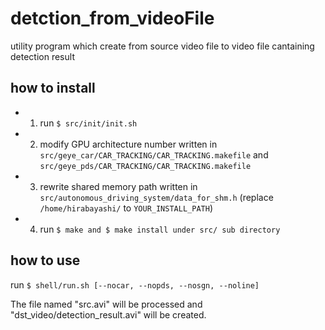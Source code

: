# detction_from_videoFile

utility program which create from source video file to video file cantaining detection result
##  how to install 
* 1. run `$ src/init/init.sh`

* 2. modify GPU architecture number written in `src/geye_car/CAR_TRACKING/CAR_TRACKING.makefile` and `src/geye_pds/CAR_TRACKING/CAR_TRACKING.makefile`

* 3. rewrite shared memory path written in `src/autonomous_driving_system/data_for_shm.h` (replace `/home/hirabayashi/` to `YOUR_INSTALL_PATH`)

* 4. run `$ make and $ make install under src/ sub directory`

## how to use 
run `$ shell/run.sh [--nocar, --nopds, --nosgn, --noline]`

The file named "src.avi" will be processed 
and "dst_video/detection_result.avi" will be created.
